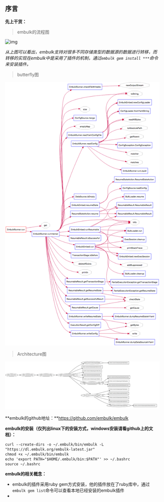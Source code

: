 ## 序言

**先上干货：**

> embulk的流程图

![img](https://upload-images.jianshu.io/upload_images/9654612-1501cd814305a8e9.png?imageMogr2/auto-orient/strip%7CimageView2/2/w/1000)

*从上图可以看出，embulk支持对很多不同存储类型的数据源的数据进行转移，而转移的实现在embulk中是采用了插件的机制，通过`embulk gem install ***`命令来安装插件。*



> butterfly图

![](imgs/Butterfly-EmbulkRunner-run.png)

> Architecture图

![](imgs/Architecture-main.jpg)



**embulk的github地址：**https://github.com/embulk/embulk

**embulk的安装（仅列出linux下的安装方式，windows安装请看github上的文档）：**

```shell
curl --create-dirs -o ~/.embulk/bin/embulk -L "https://dl.embulk.org/embulk-latest.jar"
chmod +x ~/.embulk/bin/embulk
echo 'export PATH="$HOME/.embulk/bin:$PATH"' >> ~/.bashrc
source ~/.bashrc
```



**embulk的相关概念：**

- embulk的插件采用ruby gem方式安装，他的插件放在了ruby库中，通过`embulk gem list`命令可以查看本地已经安装的embulk插件
- 

